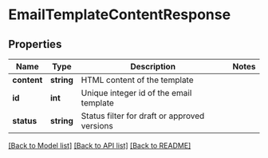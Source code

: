 # EmailTemplateContentResponse

## Properties

Name | Type | Description | Notes
------------ | ------------- | ------------- | -------------
**content** | **string** | HTML content of the template |
**id** | **int** | Unique integer id of the email template |
**status** | **string** | Status filter for draft or approved versions |

[[Back to Model list]](../../README.md#models) [[Back to API list]](../../README.md#endpoints) [[Back to README]](../../README.md)
